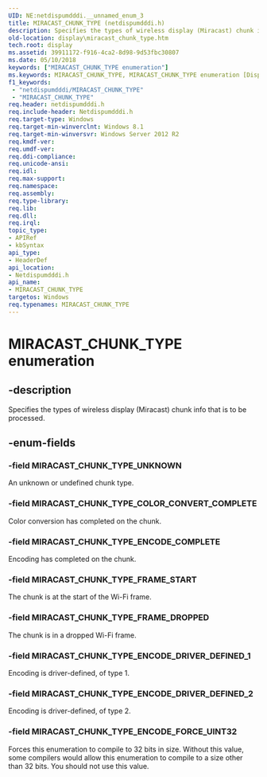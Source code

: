 ```yaml
---
UID: NE:netdispumdddi.__unnamed_enum_3
title: MIRACAST_CHUNK_TYPE (netdispumdddi.h)
description: Specifies the types of wireless display (Miracast) chunk info that is to be processed.
old-location: display\miracast_chunk_type.htm
tech.root: display
ms.assetid: 39911172-f916-4ca2-8d98-9d53fbc30807
ms.date: 05/10/2018
keywords: ["MIRACAST_CHUNK_TYPE enumeration"]
ms.keywords: MIRACAST_CHUNK_TYPE, MIRACAST_CHUNK_TYPE enumeration [Display Devices], MIRACAST_CHUNK_TYPE_COLOR_CONVERT_COMPLETE, MIRACAST_CHUNK_TYPE_ENCODE_COMPLETE, MIRACAST_CHUNK_TYPE_ENCODE_DRIVER_DEFINED_1, MIRACAST_CHUNK_TYPE_ENCODE_DRIVER_DEFINED_2, MIRACAST_CHUNK_TYPE_ENCODE_FORCE_UINT32, MIRACAST_CHUNK_TYPE_FRAME_DROPPED, MIRACAST_CHUNK_TYPE_FRAME_START, MIRACAST_CHUNK_TYPE_UNKNOWN, display.miracast_chunk_type, netdispumdddi/MIRACAST_CHUNK_TYPE, netdispumdddi/MIRACAST_CHUNK_TYPE_COLOR_CONVERT_COMPLETE, netdispumdddi/MIRACAST_CHUNK_TYPE_ENCODE_COMPLETE, netdispumdddi/MIRACAST_CHUNK_TYPE_ENCODE_DRIVER_DEFINED_1, netdispumdddi/MIRACAST_CHUNK_TYPE_ENCODE_DRIVER_DEFINED_2, netdispumdddi/MIRACAST_CHUNK_TYPE_ENCODE_FORCE_UINT32, netdispumdddi/MIRACAST_CHUNK_TYPE_FRAME_DROPPED, netdispumdddi/MIRACAST_CHUNK_TYPE_FRAME_START, netdispumdddi/MIRACAST_CHUNK_TYPE_UNKNOWN
f1_keywords:
 - "netdispumdddi/MIRACAST_CHUNK_TYPE"
 - "MIRACAST_CHUNK_TYPE"
req.header: netdispumdddi.h
req.include-header: Netdispumdddi.h
req.target-type: Windows
req.target-min-winverclnt: Windows 8.1
req.target-min-winversvr: Windows Server 2012 R2
req.kmdf-ver: 
req.umdf-ver: 
req.ddi-compliance: 
req.unicode-ansi: 
req.idl: 
req.max-support: 
req.namespace: 
req.assembly: 
req.type-library: 
req.lib: 
req.dll: 
req.irql: 
topic_type:
- APIRef
- kbSyntax
api_type:
- HeaderDef
api_location:
- Netdispumdddi.h
api_name:
- MIRACAST_CHUNK_TYPE
targetos: Windows
req.typenames: MIRACAST_CHUNK_TYPE
---
```


# MIRACAST_CHUNK_TYPE enumeration


## -description


Specifies the types of wireless display (Miracast) chunk info that is to be processed.


## -enum-fields




### -field MIRACAST_CHUNK_TYPE_UNKNOWN

An unknown or undefined chunk type.


### -field MIRACAST_CHUNK_TYPE_COLOR_CONVERT_COMPLETE

Color conversion has completed on the chunk.


### -field MIRACAST_CHUNK_TYPE_ENCODE_COMPLETE

Encoding has completed on the chunk.


### -field MIRACAST_CHUNK_TYPE_FRAME_START

The chunk is at the start of the Wi-Fi frame.


### -field MIRACAST_CHUNK_TYPE_FRAME_DROPPED

The chunk is in a dropped Wi-Fi frame.


### -field MIRACAST_CHUNK_TYPE_ENCODE_DRIVER_DEFINED_1

Encoding is driver-defined, of type 1.


### -field MIRACAST_CHUNK_TYPE_ENCODE_DRIVER_DEFINED_2

Encoding is driver-defined, of type 2.


### -field MIRACAST_CHUNK_TYPE_ENCODE_FORCE_UINT32

Forces this enumeration to compile to 32 bits in size. Without this value, some compilers would allow this enumeration to compile to a size other than 32 bits. You should not use this value.

